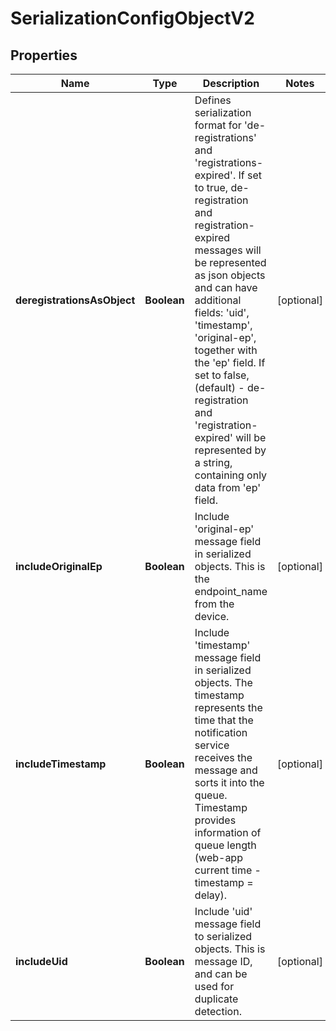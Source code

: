 
# SerializationConfigObjectV2

## Properties
Name | Type | Description | Notes
------------ | ------------- | ------------- | -------------
**deregistrationsAsObject** | **Boolean** | Defines serialization format for &#39;de-registrations&#39; and &#39;registrations-expired&#39;. If set to true, de-registration and registration-expired messages will be represented as json objects and can have additional fields: &#39;uid&#39;, &#39;timestamp&#39;, &#39;original-ep&#39;, together with the &#39;ep&#39; field. If set to false, (default) - de-registration and &#39;registration-expired&#39; will be represented by a string, containing only data from &#39;ep&#39; field.  |  [optional]
**includeOriginalEp** | **Boolean** | Include &#39;original-ep&#39; message field in serialized objects. This is the endpoint_name from the device.  |  [optional]
**includeTimestamp** | **Boolean** | Include &#39;timestamp&#39; message field in serialized objects. The timestamp represents the time that the notification service receives the message and sorts it into the queue. Timestamp provides information of queue length (web-app current time - timestamp &#x3D; delay).  |  [optional]
**includeUid** | **Boolean** | Include &#39;uid&#39; message field to serialized objects. This is message ID, and can be used for duplicate detection.  |  [optional]



